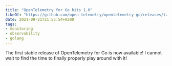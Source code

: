 ```yaml
---
title: "OpenTelemetry for Go hits 1.0"
likeOf: "https://github.com/open-telemetry/opentelemetry-go/releases/tag/v1.0.0"
date: 2021-09-21T21:55:54+0200
tags:
- monitoring
- observability
- golang
---
```

The first stable release of OpenTelemetry for Go is now available! I cannot wait to find the time to finally properly play around with it!